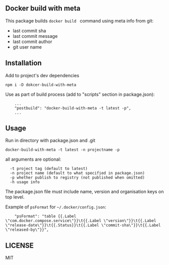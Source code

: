 ## Docker build with meta

This package builds `docker build ` command using meta info from git:

- last commit sha
- last commit message
- last commit author
- git user name

## Installation

Add to project's dev dependencies

```
npm i -D dokcer-build-with-meta
```

Use as part of build process (add to "scripts" section in package.json):

```
    ...
    "postbuild": "docker-build-with-meta -t latest -p",
    ...
```

## Usage

Run in directory with package.json and .git

```
docker-build-with-meta -t latest -n projectname -p
```

all arguments are optional:

```
  -t project tag (default to latest)
  -n project name (default to what specified in package.json)
  -p whether publish to registry (not published when omitted)
  -h usage info
```

The package.json file must include name, version and organisation keys on top level.

Example of `psFormat` for `~/.docker/config.json`:

```
    "psFormat": "table {{.Label \"com.docker.compose.service\"}}\t{{.Label \"version\"}}\t{{.Label \"release-date\"}}\t{{.Status}}\t{{.Label \"commit-sha\"}}\t{{.Label \"released-by\"}}",
```

## LICENSE

MIT

